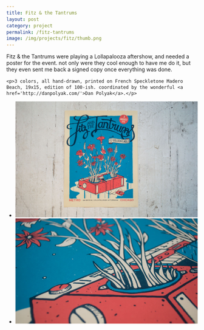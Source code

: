```yaml
---
title: Fitz & the Tantrums
layout: post
category: project
permalink: /fitz-tantrums
image: /img/projects/fitz/thumb.png
---
```


<div class='desc fixed'>
	<p>Fitz & the Tantrums were playing a Lollapalooza aftershow, and needed a poster for the event. not only were they cool enough to have me do it, but they even sent me back a signed copy once everything was done.</p>

	<p>3 colors, all hand-drawn, printed on French Speckletone Madero Beach, 19x15, edition of 100-ish. coordinated by the wonderful <a href='http://danpolyak.com/'>Dan Polyak</a>.</p>
</div>

<ul class='img-column'>
	<li><img src='/img/projects/fitz/fitz-1.jpg' alt='fitz-1'/></li>
	<li><img src='/img/projects/fitz/fitz-2.jpg' alt='fitz-2'/></li>
</ul>